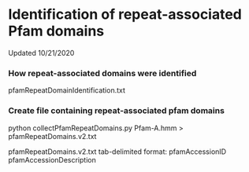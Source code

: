 # Identification of repeat-associated Pfam domains

Updated 10/21/2020


### How repeat-associated domains were identified
pfamRepeatDomainIdentification.txt


### Create file containing repeat-associated pfam domains
python collectPfamRepeatDomains.py Pfam-A.hmm > pfamRepeatDomains.v2.txt

pfamRepeatDomains.v2.txt tab-delimited format: 
pfamAccessionID	pfamAccessionDescription	

